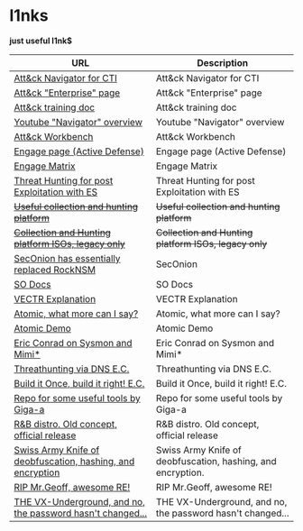 # l1nks
**just useful l1nk$**

| URL                                                                                             | Description                                   |
|-------------------------------------------------------------------------------------------------|-----------------------------------------------|
| [Att&ck Navigator for CTI](https://mitre-attack.github.io/attack-navigator/)                    | Att&ck Navigator for CTI                      |
| [Att&ck "Enterprise" page](https://mitre-attack.github.io/attack-navigator/v2/enterprise/)      | Att&ck "Enterprise" page                      |
| [Att&ck training doc](https://attack.mitre.org/docs/training-cti/Comparing%20Layers%20in%20Navigator.pdf) | Att&ck training doc                           |
| [Youtube "Navigator" overview](https://www.youtube.com/watch?v=CfOl_yZDRnE)                    | Youtube "Navigator" overview                  |
| [Att&ck Workbench](https://github.com/center-for-threat-informed-defense/attack-workbench-frontend/) | Att&ck Workbench                              |
| [Engage page (Active Defense)](https://engage.mitre.org/)                                      | Engage page (Active Defense)                  |
| [Engage Matrix](https://engage.mitre.org/matrix/)                                              | Engage Matrix                                 |
| [Threat Hunting for post Exploitation with ES](https://www.youtube.com/watch?v=PdCQChYrxXg)    | Threat Hunting for post Exploitation with ES  |
| ~~[Useful collection and hunting platform](https://rocknsm.io/)~~                              | ~~Useful collection and hunting platform~~    |
| ~~[Collection and Hunting platform ISOs, legacy only](https://download.rocknsm.io/isos/testing/)~~ | ~~Collection and Hunting platform ISOs, legacy only~~ |
| [SecOnion has essentially replaced RockNSM](https://securityonionsolutions.com/software/)                               | SecOnion                             |
| [SO Docs](https://docs.securityonion.net/en/2.3/)                                              | SO Docs                                       |
| [VECTR Explanation](https://www.youtube.com/watch?v=SA-HeOnOi2A)                               | VECTR Explanation                             |
| [Atomic, what more can I say?](https://github.com/redcanaryco/atomic-red-team/)                | Atomic, what more can I say?                  |
| [Atomic Demo](https://www.youtube.com/watch?v=d_E-hfKQ5Hw)                                     | Atomic Demo                                   |
| [Eric Conrad on Sysmon and Mimi*](https://www.youtube.com/watch?v=7dEfKn70HCI)                 | Eric Conrad on Sysmon and Mimi*               |
| [Threathunting via DNS E.C.](https://www.youtube.com/watch?v=RdcCjDS0s6s)                      | Threathunting via DNS E.C.                    |
| [Build it Once, build it right! E.C.](https://www.youtube.com/watch?v=LVSwYyDN2Sk)             | Build it Once, build it right! E.C.           |
| [Repo for some useful tools by Giga-a](https://github.com/qeeqbox/)                            | Repo for some useful tools by Giga-a          |
| [R&B distro. Old concept, official release](https://www.kali.org/blog/kali-linux-2023-1-release/) | R&B distro. Old concept, official release     |
| [Swiss Army Knife of deobfuscation, hashing, and encryption](https://gchq.github.io/CyberChef/) | Swiss Army Knife of deobfuscation, hashing, and encryption. |
| [RIP Mr.Geoff, awesome RE!](https://www.geoffchappell.com/about/analysis.htm)                  | RIP Mr.Geoff, awesome RE!                     |
| [THE VX-Underground, and no, the password hasn't changed...](https://vx-underground.org)       | THE VX-Underground, and no, the password hasn't changed... |

